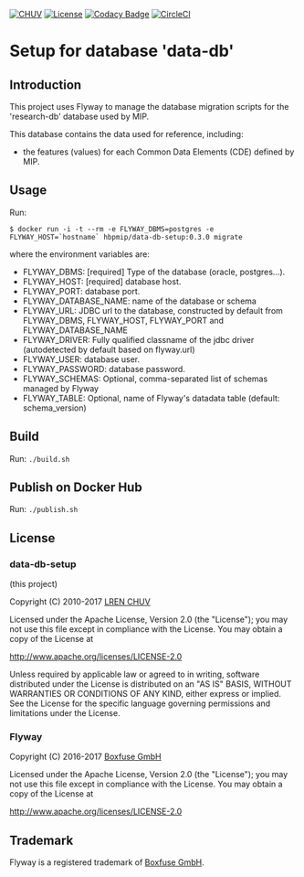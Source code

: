 [![CHUV](https://img.shields.io/badge/CHUV-LREN-AF4C64.svg)](https://www.unil.ch/lren/en/home.html) [![License](https://img.shields.io/badge/license-Apache--2.0-blue.svg)](https://github.com/LREN-CHUV/data-db-setup/blob/master/LICENSE)
[![Codacy Badge](https://api.codacy.com/project/badge/Grade/TODO)](https://www.codacy.com/app/hbpmip/data-db-setup?utm_source=github.com&amp;utm_medium=referral&amp;utm_content=LREN-CHUV/data-db-setup&amp;utm_campaign=Badge_Grade)
[![CircleCI](https://circleci.com/gh/LREN-CHUV/data-db-setup.svg?style=svg)](https://circleci.com/gh/LREN-CHUV/data-db-setup)

# Setup for database 'data-db'

## Introduction

This project uses Flyway to manage the database migration scripts for the 'research-db' database used by MIP.

This database contains the data used for reference, including:

* the features (values) for each Common Data Elements (CDE) defined by MIP.

## Usage

Run:

```console
$ docker run -i -t --rm -e FLYWAY_DBMS=postgres -e FLYWAY_HOST=`hostname` hbpmip/data-db-setup:0.3.0 migrate
```

where the environment variables are:

* FLYWAY_DBMS: [required] Type of the database (oracle, postgres...).
* FLYWAY_HOST: [required] database host.
* FLYWAY_PORT: database port.
* FLYWAY_DATABASE_NAME: name of the database or schema
* FLYWAY_URL: JDBC url to the database, constructed by default from FLYWAY_DBMS, FLYWAY_HOST, FLYWAY_PORT and FLYWAY_DATABASE_NAME
* FLYWAY_DRIVER: Fully qualified classname of the jdbc driver (autodetected by default based on flyway.url)
* FLYWAY_USER: database user.
* FLYWAY_PASSWORD: database password.
* FLYWAY_SCHEMAS: Optional, comma-separated list of schemas managed by Flyway
* FLYWAY_TABLE: Optional, name of Flyway's datadata table (default: schema_version)

## Build

Run: `./build.sh`

## Publish on Docker Hub

Run: `./publish.sh`

## License

### data-db-setup

(this project)

Copyright (C) 2010-2017 [LREN CHUV](https://www.unil.ch/lren/en/home.html)

Licensed under the Apache License, Version 2.0 (the "License");
you may not use this file except in compliance with the License.
You may obtain a copy of the License at

http://www.apache.org/licenses/LICENSE-2.0

Unless required by applicable law or agreed to in writing, software
distributed under the License is distributed on an "AS IS" BASIS,
WITHOUT WARRANTIES OR CONDITIONS OF ANY KIND, either express or implied.
See the License for the specific language governing permissions and
limitations under the License.

### Flyway

Copyright (C) 2016-2017 [Boxfuse GmbH](https://boxfuse.com)

Licensed under the Apache License, Version 2.0 (the "License");
you may not use this file except in compliance with the License.
You may obtain a copy of the License at

http://www.apache.org/licenses/LICENSE-2.0

## Trademark
Flyway is a registered trademark of [Boxfuse GmbH](https://boxfuse.com).

